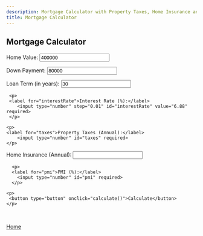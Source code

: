 ```yaml
---
description: Mortgage Calculator with Property Taxes, Home Insurance and PMI
title: Mortgage Calculator
---
```

<script src="{{ base.url | prepend: site.url }}/assets/js/mortgage.js"></script>
<script src="{{ base.url | prepend: site.url }}/assets/js/advertisement.js" defer></script>
<link id="stylesheet" rel="stylesheet" type="text/css" href="{{ base.url | prepend: site.url }}/assets/css/calculator.css">
<h2>Mortgage Calculator</h2>
<h4 id= "advertisement"></h4>
<div class="calculator">
      <p>
        <label for="homeValue">Home Value:</label>
        <input type="number" id="homeValue" value="400000" required></p>
      <p>
        <label for="downPayment">Down Payment:</label>
        <input type="number" id="downPayment" value="80000" required>
      </p>
      <p>
      <label for="loanTerm">Loan Term (in years):</label>
        <input type="number" id="loanTerm" value="30" required>
      </p>
        
     <p>
     <label for="interestRate">Interest Rate (%):</label>
        <input type="number" step="0.01" id="interestRate" value="6.88" required>
     </p>
        
    <p>
    <label for="taxes">Property Taxes (Annual):</label>
        <input type="number" id="taxes" required>
    </p>
        
   <p>
   <label for="insurance">Home Insurance (Annual):</label>
        <input type="number" id="insurance" required>
   </p>
        
      <p>
      <label for="pmi">PMI (%):</label>
        <input type="number" id="pmi" required>
      </p>
        
    <p>
     <button type="button" onclick="calculate()">Calculate</button>
    </p>
    
  </div>
  <br>
<div id="result"></div>
<p><a href="https://www.passivecash.xyz/">Home</a></p>
